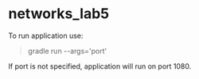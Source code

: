 # networks_lab5

To run application use:

>gradle run --args='port'

If port is not specified, application will run on port 1080.
